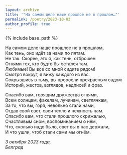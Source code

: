 ```yaml
---
layout: archive
title: '"На самом деле наше прошлое не в прошлом…"'
permalink: /poetry/2023-10-03
author_profile: true
---
```


{% include base_path %}

На самом деле наше прошлое не в прошлом, <br>
Как тень, оно идёт за нами по пятам. <br>
Не так. Скорее, это я, как тень, отброшен <br>
Огнями тех, кто будто бы остался там. <br>
Любимые! Вы все со мной сидите рядом! <br>
Смотря вокруг, я вижу каждого из вас. <br>
Сокрывшись в тьму, вы проросли прекрасным садом <br>
Историй, жестов, взглядов, надписей и фраз. <br>

Спасибо вам, горящим дружества огнями, <br>
Всем солнцам, факелам, лучинам, светлячкам, <br>
За то, что вы, горя, невольно стали нами, <br>
Отдав свой свет, свои тепло и нежность нам. <br>
Спасибо вам, что стали прошлого скрижалью, <br>
Счастливым сном, воспоминанием о нём, <br>
Что, сколько надо было, свет вы в нас держали, <br>
И что ушли, чтоб стали сами мы огнём. <br>

<i>3 октября 2023 года,</i> <br>
<i>Белград</i>